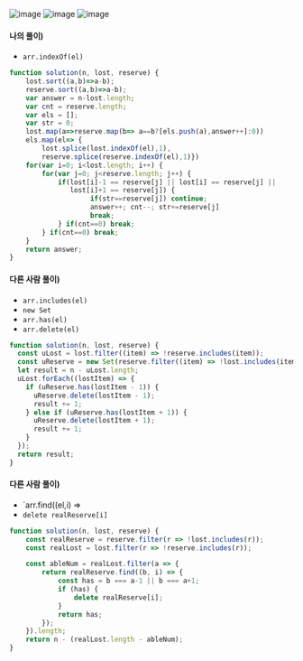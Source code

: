 ![image](https://user-images.githubusercontent.com/87289383/131238815-a52dd81d-a785-448c-8eef-a6d2061717ab.png)
![image](https://user-images.githubusercontent.com/87289383/131238827-ce9a6a3d-8746-45c5-b4ff-704985d1e95b.png)
![image](https://user-images.githubusercontent.com/87289383/131238833-036acb9b-1d57-443b-978f-f7a8c03751af.png)

#### 나의 풀이)
- `arr.indexOf(el)`
```javascript
function solution(n, lost, reserve) {
    lost.sort((a,b)=>a-b);
    reserve.sort((a,b)=>a-b);
    var answer = n-lost.length;
    var cnt = reserve.length;
    var els = [];
    var str = 0;
    lost.map(a=>reserve.map(b=> a==b?[els.push(a),answer++]:0))
    els.map(el=> {
        lost.splice(lost.indexOf(el),1),
        reserve.splice(reserve.indexOf(el),1)})
    for(var i=0; i<lost.length; i++) {
        for(var j=0; j<reserve.length; j++) {
            if(lost[i]-1 == reserve[j] || lost[i] == reserve[j] ||
               lost[i]+1 == reserve[j]) {
                    if(str==reserve[j]) continue;
                    answer++; cnt--; str+=reserve[j]
                    break;
            } if(cnt==0) break;
        } if(cnt==0) break;
    }
    return answer;
}
```

#### 다른 사람 풀이)
- `arr.includes(el)`
- `new Set`
- `arr.has(el)`
- `arr.delete(el)`
```javascript
function solution(n, lost, reserve) {
  const uLost = lost.filter((item) => !reserve.includes(item));
  const uReserve = new Set(reserve.filter((item) => !lost.includes(item)));
  let result = n - uLost.length;
  uLost.forEach((lostItem) => {
    if (uReserve.has(lostItem - 1)) {
      uReserve.delete(lostItem - 1);
      result += 1;
    } else if (uReserve.has(lostItem + 1)) {
      uReserve.delete(lostItem + 1);
      result += 1;
    }
  });
  return result;
}
```

#### 다른 사람 풀이)
- `arr.find((el,i) =>
- `delete realReserve[i]`
```javascript
function solution(n, lost, reserve) {
    const realReserve = reserve.filter(r => !lost.includes(r));
    const realLost = lost.filter(r => !reserve.includes(r));

    const ableNum = realLost.filter(a => {
        return realReserve.find((b, i) => {
            const has = b === a-1 || b === a+1;
            if (has) {
                delete realReserve[i];
            }
            return has;
        });
    }).length;
    return n - (realLost.length - ableNum);
}
```
